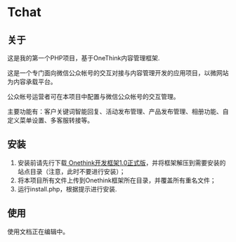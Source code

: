 # Tchat

## 关于

这是我的第一个PHP项目，基于OneThink内容管理框架.

这是一个专门面向微信公众帐号的交互对接与内容管理开发的应用项目，以微网站为内容承载平台。

公众帐号运营者可在本项目中配置与微信公众帐号的交互管理。

主要功能有：客户关键词智能回复、活动发布管理、产品发布管理、相册功能、自定义菜单设置、多客服转接等。

## 安装

<ol>
<li>安装前请先行下载<a href="http://www.onethink.cn" target="_blank"> Onethink开发框架1.0正式版</a>，并将框架解压到需要安装的站点目录（注意，此时不要进行安装）；</li>
<li>将本项目所有文件上传到Onethink框架所在目录，并覆盖所有重名文件；</li>
<li>运行install.php，根据提示进行安装.</li>
</ol>

## 使用

使用文档正在编辑中。